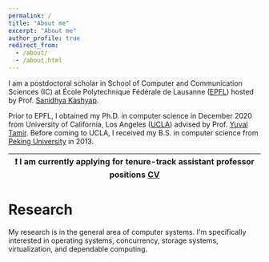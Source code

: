 ```yaml
---
permalink: /
title: "About me"
excerpt: "About me"
author_profile: true
redirect_from: 
  - /about/
  - /about.html
---
```


<!---
# **Note**
I am currently applying for tenure-track assistant professor positions
-->



I am a postdoctoral scholar in School of Computer and Communication Sciences (IC) at École Polytechnique Fédérale de Lausanne ([EPFL](https://www.epfl.ch/en/)) hosted by Prof. [Sanidhya Kashyap](https://sanidhya.github.io/). 

Prior to EPFL, I obtained my Ph.D. in computer science in December 2020 from University of California, Los Angeles ([UCLA](https://www.ucla.edu/)) advised by Prof. [Yuval Tamir](http://web.cs.ucla.edu/~tamir/). Before coming to UCLA, I received my B.S. in computer science from [Peking University](https://www.pku.edu.cn/) in 2013.

| :exclamation:  I am currently applying for tenure-track assistant professor positions [CV]() |
|-----------------------------------------|

Research
======
My research is in the general area of computer systems. I'm specifically interested in operating systems, concurrency, storage systems, virtualization, and dependable computing. 






